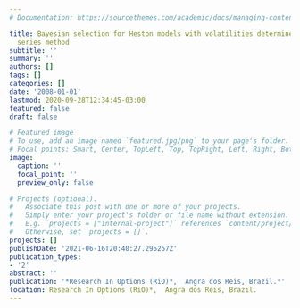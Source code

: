 ```yaml
---
# Documentation: https://sourcethemes.com/academic/docs/managing-content/

title: Bayesian selection for Heston models with volatilities determined by Fourier
  series method
subtitle: ''
summary: ''
authors: []
tags: []
categories: []
date: '2008-01-01'
lastmod: 2020-09-28T12:34:45-03:00
featured: false
draft: false

# Featured image
# To use, add an image named `featured.jpg/png` to your page's folder.
# Focal points: Smart, Center, TopLeft, Top, TopRight, Left, Right, BottomLeft, Bottom, BottomRight.
image:
  caption: ''
  focal_point: ''
  preview_only: false

# Projects (optional).
#   Associate this post with one or more of your projects.
#   Simply enter your project's folder or file name without extension.
#   E.g. `projects = ["internal-project"]` references `content/project/deep-learning/index.md`.
#   Otherwise, set `projects = []`.
projects: []
publishDate: '2021-06-16T20:40:27.295267Z'
publication_types:
- '2'
abstract: ''
publication: '*Research In Options (RiO)*,  Angra dos Reis, Brazil.*'
location: Research In Options (RiO)*,  Angra dos Reis, Brazil.
---
```

